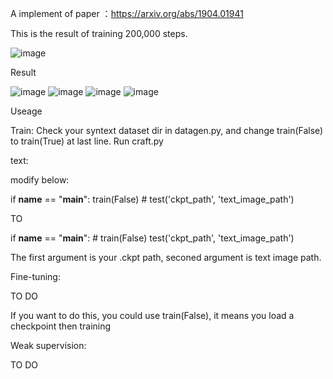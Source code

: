 A implement of paper ：https://arxiv.org/abs/1904.01941

This is the result of training 200,000 steps.

![image](https://github.com/namedysx/CRAFT-tensorflow/blob/master/image/image/t.jpg)

Result

![image](https://github.com/namedysx/CRAFT-tensorflow/blob/master/image/image/weight.jpg)
![image](https://github.com/namedysx/CRAFT-tensorflow/blob/master/image/image/weight_aff.jpg)
![image](https://github.com/namedysx/CRAFT-tensorflow/blob/master/image/image/res_text_image_word.jpg)
![image](https://github.com/namedysx/CRAFT-tensorflow/blob/master/image/image/res_text_image_char.jpg)


Useage

Train:
Check your syntext dataset dir in datagen.py, and change train(False) to train(True) at last line. 
Run craft.py

text:

modify below:


if __name__ == "__main__":
    train(False)
    # test('ckpt_path', 'text_image_path')

TO

if __name__ == "__main__":
    # train(False)
    test('ckpt_path', 'text_image_path')

The first argument is your .ckpt path, seconed argument is text image path.

Fine-tuning:

TO DO

If you want to do this, you could use train(False), it means you load a checkpoint then training

Weak supervision:

TO DO
